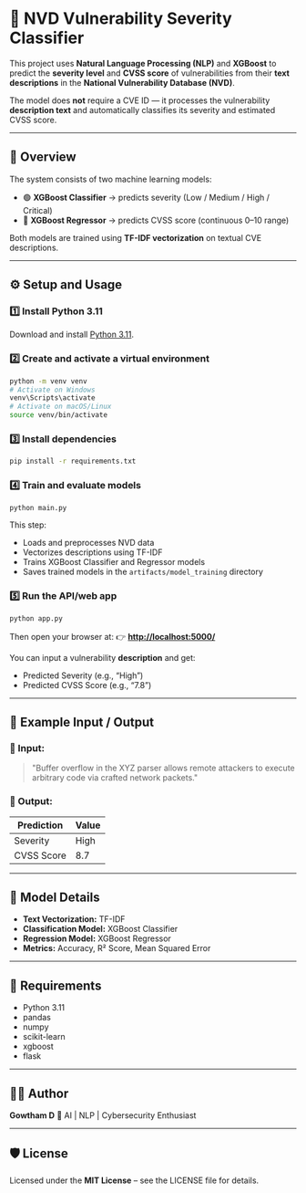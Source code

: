 
# 🧠 NVD Vulnerability Severity Classifier 

This project uses **Natural Language Processing (NLP)** and **XGBoost** to predict the **severity level** and **CVSS score** of vulnerabilities from their **text descriptions** in the **National Vulnerability Database (NVD)**.

The model does **not** require a CVE ID — it processes the vulnerability **description text** and automatically classifies its severity and estimated CVSS score.

---

## 🚀 Overview

The system consists of two machine learning models:
- 🟢 **XGBoost Classifier** → predicts severity (Low / Medium / High / Critical)  
- 🔵 **XGBoost Regressor** → predicts CVSS score (continuous 0–10 range)

Both models are trained using **TF-IDF vectorization** on textual CVE descriptions.

---


## ⚙️ Setup and Usage

### 1️⃣ Install Python 3.11
Download and install [Python 3.11](https://www.python.org/downloads/release/python-3110/).

### 2️⃣ Create and activate a virtual environment
```bash
python -m venv venv
# Activate on Windows
venv\Scripts\activate
# Activate on macOS/Linux
source venv/bin/activate
````

### 3️⃣ Install dependencies

```bash
pip install -r requirements.txt
```

### 4️⃣ Train and evaluate models

```bash
python main.py
```

This step:

* Loads and preprocesses NVD data
* Vectorizes descriptions using TF-IDF
* Trains XGBoost Classifier and Regressor models
* Saves trained models in the `artifacts/model_training` directory

### 5️⃣ Run the API/web app

```bash
python app.py
```

Then open your browser at:
👉 **[http://localhost:5000/](http://localhost:5000/)**

You can input a vulnerability **description** and get:

* Predicted Severity (e.g., “High”)
* Predicted CVSS Score (e.g., “7.8”)

---

## 🧠 Example Input / Output

### 🔹 Input:

> "Buffer overflow in the XYZ parser allows remote attackers to execute arbitrary code via crafted network packets."

### 🔹 Output:

| Prediction | Value |
| ---------- | ----- |
| Severity   | High  |
| CVSS Score | 8.7   |

---

## 🧠 Model Details

* **Text Vectorization:** TF-IDF
* **Classification Model:** XGBoost Classifier
* **Regression Model:** XGBoost Regressor
* **Metrics:** Accuracy, R² Score, Mean Squared Error

---

## 🧰 Requirements

* Python 3.11
* pandas
* numpy
* scikit-learn
* xgboost
* flask

---

## 🧑‍💻 Author

**Gowtham D**
🔗 AI | NLP | Cybersecurity Enthusiast

---

## 🛡️ License

Licensed under the **MIT License** – see the LICENSE file for details.



